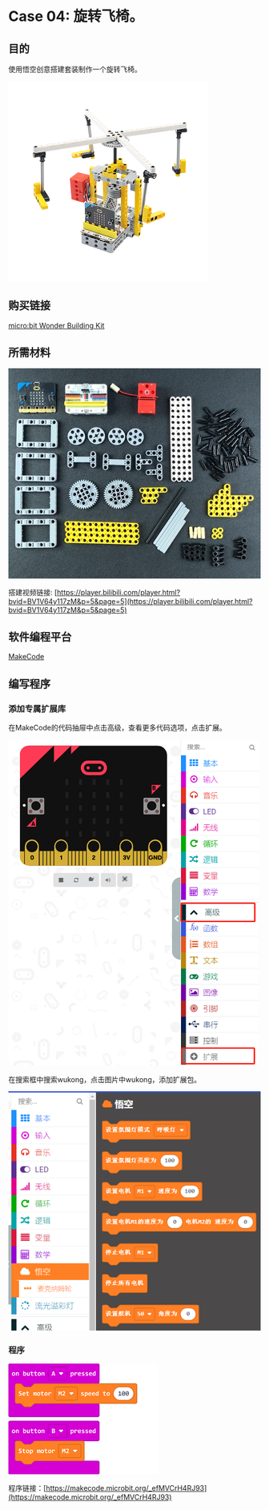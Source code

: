 # Case 04:  旋转飞椅。
## 目的

使用悟空创意搭建套装制作一个旋转飞椅。

![](./images/case-05-01.png)

## 购买链接

[micro:bit Wonder Building Kit](https://www.elecfreaks.com/micro-bit-wonder-building-kit-without-micro-bit-board.html)

## 所需材料

![](./images/case-05-02.png)

搭建视频链接:
[https://player.bilibili.com/player.html?bvid=BV1V64y117zM&p=5&page=5](https://player.bilibili.com/player.html?bvid=BV1V64y117zM&p=5&page=5)

## 软件编程平台

[MakeCode](https://makecode.microbit.org/)

## 编写程序
### 添加专属扩展库

在MakeCode的代码抽屉中点击高级，查看更多代码选项，点击扩展。

![](./images/case-01-03.png)

在搜索框中搜索wukong，点击图片中wukong，添加扩展包。

![](./images/case-01-04.png)



### 程序

![](./images/case-05-05.png)

程序链接：[https://makecode.microbit.org/_efMVCrH4RJ93](https://makecode.microbit.org/_efMVCrH4RJ93)
